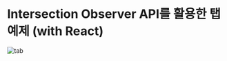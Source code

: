 # Intersection Observer API를 활용한 탭 예제 (with React)

![tab](https://user-images.githubusercontent.com/60931745/197793168-d9c2f28a-a1d0-45f0-8f54-555147a6cbb3.gif)
